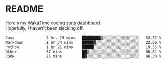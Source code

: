 # README

Here's my WakaTime coding stats dashboard.  
Hopefully, I haven't been slacking off.

<!--START_SECTION:waka-->

```txt
Java              2 hrs 19 mins   ████████▒░░░░░░░░░░░░░░░░   33.32 %
Markdown          1 hr 34 mins    █████▓░░░░░░░░░░░░░░░░░░░   22.56 %
Python            1 hr 21 mins    █████░░░░░░░░░░░░░░░░░░░░   19.35 %
Other             37 mins         ██▒░░░░░░░░░░░░░░░░░░░░░░   08.81 %
JSON              26 mins         █▓░░░░░░░░░░░░░░░░░░░░░░░   06.30 %
```

<!--END_SECTION:waka-->